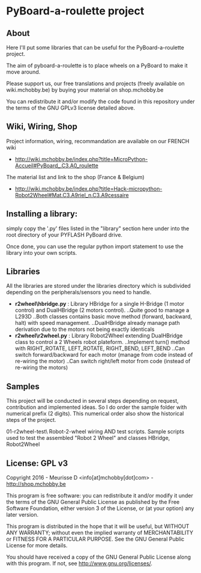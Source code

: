 PyBoard-a-roulette project
==========================

About
-----
Here I'll put some libraries that can be useful for the PyBoard-a-roulette project.

The aim of pyboard-a-roulette is to place wheels on a PyBoard to make it move around. 

Please support us, our free translations and projects (freely available on wiki.mchobby.be) by buying your material on shop.mchobby.be 

You can redistribute it and/or modify the code found in this repository
under the terms of the GNU GPLv3 license detailed above.

Wiki, Wiring, Shop
------------------
Project information, wiring, recommandation are available on our FRENCH wiki
* http://wiki.mchobby.be/index.php?title=MicroPython-Accueil#PyBoard_.C3.A0_roulette

The material list and link to the shop (France & Belgium)
* http://wiki.mchobby.be/index.php?title=Hack-micropython-Robot2Wheel#Mat.C3.A9riel_n.C3.A9cessaire

Installing a library:
---------------------
simply copy the '.py' files listed in the "library" section here under into the root directory of your PYFLASH PyBoard drive.

Once done, you can use the regular python import statement to use the library into your own scripts.

Libraries
----------
All the libraries are stored under the libraries directory which is subdivided depending on the peripherals/sensors you need to handle.

* __r2wheel\hbridge.py__ : Library HBridge for a single H-Bridge (1 motor control) and DualHBridge (2 motors control).
..Quite good to manage a L293D
..Both classes contains basic move method (forward, backward, halt) with speed management.
..DualHBridge already manage path derivation due to the motors not being exactly identicals 
* __r2wheel\r2wheel.py__ : Library Robot2Wheel extending DualHBridge class to control a 2 Wheels robot plateform.
..Implement turn() method with RIGHT_ROTATE, LEFT_ROTATE, RIGHT_BEND, LEFT_BEND
..Can switch forward/backward for each motor (manage from code instead of re-wiring the motor)
..Can switch right/left motor from code (instead of re-wiring the motors)

Samples
-------
This project will be conducted in several steps depending on request, contribution and implemented ideas.
So I do order the sample folder with numerical prefix (2 digits). This numerical order also show the historical steps of the project. 

01-r2wheel-test\    Robot-2-wheel wiring AND test scripts. 
                    Sample scripts used to test the assembled "Robot 2 Wheel" and classes HBridge, Robot2Wheel  

License: GPL v3
---------------
Copyright 2016 - Meurisse D <info[at]mchobby[dot]com> - http://shop.mchobby.be

This program is free software: you can redistribute it and/or modify
it under the terms of the GNU General Public License as published by
the Free Software Foundation, either version 3 of the License, or
(at your option) any later version.

This program is distributed in the hope that it will be useful,
but WITHOUT ANY WARRANTY; without even the implied warranty of
MERCHANTABILITY or FITNESS FOR A PARTICULAR PURPOSE.  See the
GNU General Public License for more details.

You should have received a copy of the GNU General Public License
along with this program.  If not, see <http://www.gnu.org/licenses/>.

